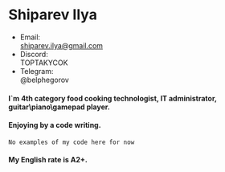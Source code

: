 # Shiparev Ilya

- Email: <br> shiparev.ilya@gmail.com
- Discord: <br> TOPTAKYCOK 
- Telegram: <br> @belphegorov
 
#### I`m 4th category food cooking technologist, IT administrator, guitar\piano\gamepad player.
#### Enjoying by a code writing.

`No examples of my code here for now` 

#### My English rate is **A2+**.
